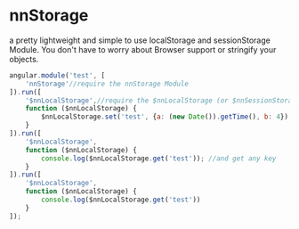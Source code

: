 # nnStorage
a pretty lightweight and simple to use localStorage and sessionStorage Module.
You don't have to worry about Browser support or stringify your objects.


```javascript
angular.module('test', [
    'nnStorage'//require the nnStorage Module
]).run([
    '$nnLocalStorage',//require the $nnLocalStorage (or $nnSessionStorage) Service
    function ($nnLocalStorage) {
        $nnLocalStorage.set('test', {a: (new Date()).getTime(), b: 4}); //Set any value
    }
]).run([
    '$nnLocalStorage',
    function ($nnLocalStorage) {
        console.log($nnLocalStorage.get('test')); //and get any key
    }
]).run([
    '$nnLocalStorage',
    function ($nnLocalStorage) {
        console.log($nnLocalStorage.get('test'))
    }
]);
```